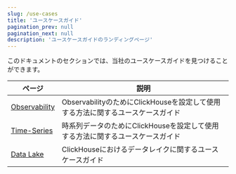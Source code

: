 ```yaml
---
slug: /use-cases
title: 'ユースケースガイド'
pagination_prev: null
pagination_next: null
description: 'ユースケースガイドのランディングページ'
---
```


このドキュメントのセクションでは、当社のユースケースガイドを見つけることができます。

| ページ                                      | 説明                                                               |
|---------------------------------------------|---------------------------------------------------------------------|
| [Observability](observability/index.md)     | ObservabilityのためにClickHouseを設定して使用する方法に関するユースケースガイド |
| [Time-Series](time-series/index.md)         | 時系列データのためにClickHouseを設定して使用する方法に関するユースケースガイド   |
| [Data Lake](data_lake/index.md)             | ClickHouseにおけるデータレイクに関するユースケースガイド              |
